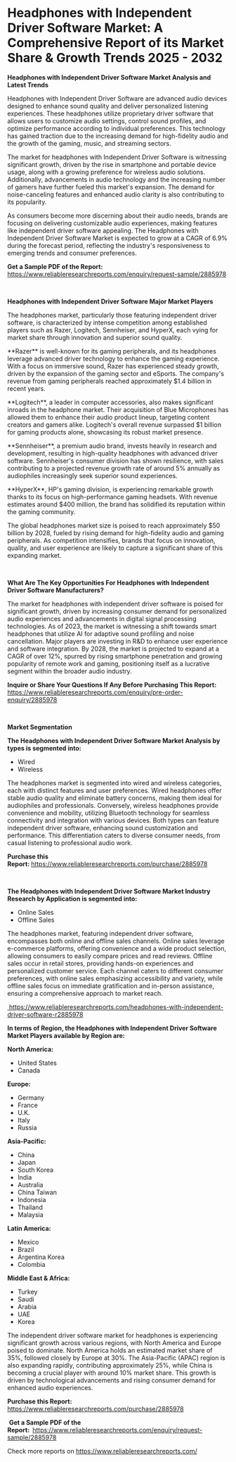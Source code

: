 <p><h1>Headphones with Independent Driver Software Market: A Comprehensive Report of its Market Share & Growth Trends 2025 - 2032</h1></p><p><strong>Headphones with Independent Driver Software Market Analysis and Latest Trends</strong></p>
<p><p>Headphones with Independent Driver Software are advanced audio devices designed to enhance sound quality and deliver personalized listening experiences. These headphones utilize proprietary driver software that allows users to customize audio settings, control sound profiles, and optimize performance according to individual preferences. This technology has gained traction due to the increasing demand for high-fidelity audio and the growth of the gaming, music, and streaming sectors.</p><p>The market for headphones with Independent Driver Software is witnessing significant growth, driven by the rise in smartphone and portable device usage, along with a growing preference for wireless audio solutions. Additionally, advancements in audio technology and the increasing number of gamers have further fueled this market's expansion. The demand for noise-canceling features and enhanced audio clarity is also contributing to its popularity. </p><p>As consumers become more discerning about their audio needs, brands are focusing on delivering customizable audio experiences, making features like independent driver software appealing. The Headphones with Independent Driver Software Market is expected to grow at a CAGR of 6.9% during the forecast period, reflecting the industry's responsiveness to emerging trends and consumer preferences.</p></p>
<p><strong>Get a Sample PDF of the Report:&nbsp;</strong> <a href="https://www.reliableresearchreports.com/enquiry/request-sample/2885978?utm_campaign=3031&utm_medium=2&utm_source=Github&utm_content=ia&utm_term=13032025&utm_id=headphones-with-independent-driver-software">https://www.reliableresearchreports.com/enquiry/request-sample/2885978</a></p>
<p>&nbsp;</p>
<p><strong>Headphones with Independent Driver Software Major Market Players</strong></p>
<p><p>The headphones market, particularly those featuring independent driver software, is characterized by intense competition among established players such as Razer, Logitech, Sennheiser, and HyperX, each vying for market share through innovation and superior sound quality. </p><p>**Razer** is well-known for its gaming peripherals, and its headphones leverage advanced driver technology to enhance the gaming experience. With a focus on immersive sound, Razer has experienced steady growth, driven by the expansion of the gaming sector and eSports. The company's revenue from gaming peripherals reached approximately $1.4 billion in recent years.</p><p>**Logitech**, a leader in computer accessories, also makes significant inroads in the headphone market. Their acquisition of Blue Microphones has allowed them to enhance their audio product lineup, targeting content creators and gamers alike. Logitech's overall revenue surpassed $1 billion for gaming products alone, showcasing its robust market presence.</p><p>**Sennheiser**, a premium audio brand, invests heavily in research and development, resulting in high-quality headphones with advanced driver software. Sennheiser's consumer division has shown resilience, with sales contributing to a projected revenue growth rate of around 5% annually as audiophiles increasingly seek superior sound experiences.</p><p>**HyperX**, HP's gaming division, is experiencing remarkable growth thanks to its focus on high-performance gaming headsets. With revenue estimates around $400 million, the brand has solidified its reputation within the gaming community.</p><p>The global headphones market size is poised to reach approximately $50 billion by 2028, fueled by rising demand for high-fidelity audio and gaming peripherals. As competition intensifies, brands that focus on innovation, quality, and user experience are likely to capture a significant share of this expanding market.</p></p>
<p>&nbsp;</p>
<p><strong>What Are The Key Opportunities For Headphones with Independent Driver Software Manufacturers?</strong></p>
<p><p>The market for headphones with independent driver software is poised for significant growth, driven by increasing consumer demand for personalized audio experiences and advancements in digital signal processing technologies. As of 2023, the market is witnessing a shift towards smart headphones that utilize AI for adaptive sound profiling and noise cancellation. Major players are investing in R&D to enhance user experience and software integration. By 2028, the market is projected to expand at a CAGR of over 12%, spurred by rising smartphone penetration and growing popularity of remote work and gaming, positioning itself as a lucrative segment within the broader audio industry.</p></p>
<p><strong>Inquire or Share Your Questions If Any Before Purchasing This Report:</strong> <a href="https://www.reliableresearchreports.com/enquiry/pre-order-enquiry/2885978?utm_campaign=3031&utm_medium=2&utm_source=Github&utm_content=ia&utm_term=13032025&utm_id=headphones-with-independent-driver-software">https://www.reliableresearchreports.com/enquiry/pre-order-enquiry/2885978</a></p>
<p>&nbsp;</p>
<p><strong>Market Segmentation</strong></p>
<p><strong>The Headphones with Independent Driver Software Market Analysis by types is segmented into:</strong></p>
<p><ul><li>Wired</li><li>Wireless</li></ul></p>
<p><p>The headphones market is segmented into wired and wireless categories, each with distinct features and user preferences. Wired headphones offer stable audio quality and eliminate battery concerns, making them ideal for audiophiles and professionals. Conversely, wireless headphones provide convenience and mobility, utilizing Bluetooth technology for seamless connectivity and integration with various devices. Both types can feature independent driver software, enhancing sound customization and performance. This differentiation caters to diverse consumer needs, from casual listening to professional audio work.</p></p>
<p><strong>Purchase this Report:&nbsp;</strong><a href="https://www.reliableresearchreports.com/purchase/2885978?utm_campaign=3031&utm_medium=2&utm_source=Github&utm_content=ia&utm_term=13032025&utm_id=headphones-with-independent-driver-software">https://www.reliableresearchreports.com/purchase/2885978</a></p>
<p>&nbsp;</p>
<p><strong>The Headphones with Independent Driver Software Market Industry Research by Application is segmented into:</strong></p>
<p><ul><li>Online Sales</li><li>Offline Sales</li></ul></p>
<p><p>The headphones market, featuring independent driver software, encompasses both online and offline sales channels. Online sales leverage e-commerce platforms, offering convenience and a wide product selection, allowing consumers to easily compare prices and read reviews. Offline sales occur in retail stores, providing hands-on experiences and personalized customer service. Each channel caters to different consumer preferences, with online sales emphasizing accessibility and variety, while offline sales focus on immediate gratification and in-person assistance, ensuring a comprehensive approach to market reach.</p></p>
<p><a href="https://www.reliableresearchreports.com/headphones-with-independent-driver-software-r2885978?utm_campaign=3031&utm_medium=2&utm_source=Github&utm_content=ia&utm_term=13032025&utm_id=headphones-with-independent-driver-software">&nbsp;https://www.reliableresearchreports.com/headphones-with-independent-driver-software-r2885978</a></p>
<p><strong>In terms of Region, the Headphones with Independent Driver Software Market Players available by Region are:</strong></p>
<p>
    <p> <strong> North America: </strong>
        <ul>
            <li>United States</li>
            <li>Canada</li>
        </ul>
        </p> 
    <p> <strong> Europe: </strong>
        <ul>
            <li>Germany</li>
            <li>France</li>
            <li>U.K.</li>
            <li>Italy</li>
            <li>Russia</li>
        </ul>
        </p> 
    <p> <strong> Asia-Pacific: </strong>
        <ul>
            <li>China</li>
            <li>Japan</li>
            <li>South Korea</li>
            <li>India</li>
            <li>Australia</li>
            <li>China Taiwan</li>
            <li>Indonesia</li>
            <li>Thailand</li>
            <li>Malaysia</li>
        </ul>
        </p> 
    <p> <strong> Latin America: </strong>
        <ul>
            <li>Mexico</li>
            <li>Brazil</li>
            <li>Argentina Korea</li>
            <li>Colombia</li>
        </ul>
        </p> 
    <p> <strong> Middle East & Africa: </strong>
        <ul>
            <li>Turkey</li>
            <li>Saudi</li>
            <li>Arabia</li>
            <li>UAE</li>
            <li>Korea</li>
        </ul>
    </p>
    </p>
<p><p>The independent driver software market for headphones is experiencing significant growth across various regions, with North America and Europe poised to dominate. North America holds an estimated market share of 35%, followed closely by Europe at 30%. The Asia-Pacific (APAC) region is also expanding rapidly, contributing approximately 25%, while China is becoming a crucial player with around 10% market share. This growth is driven by technological advancements and rising consumer demand for enhanced audio experiences.</p></p>
<p><strong>Purchase this Report: </strong><a href="https://www.reliableresearchreports.com/purchase/2885978?utm_campaign=3031&utm_medium=2&utm_source=Github&utm_content=ia&utm_term=13032025&utm_id=headphones-with-independent-driver-software">https://www.reliableresearchreports.com/purchase/2885978</a></p>
<p>&nbsp;<strong>Get a Sample PDF of the Report:&nbsp;&nbsp;</strong><a href="https://www.reliableresearchreports.com/enquiry/request-sample/2885978?utm_campaign=3031&utm_medium=2&utm_source=Github&utm_content=ia&utm_term=13032025&utm_id=headphones-with-independent-driver-software">https://www.reliableresearchreports.com/enquiry/request-sample/2885978</a></p>
<p><strong></strong></p>
<p>Check more reports on <a href="https://www.reliableresearchreports.com/?utm_campaign=3031&utm_medium=2&utm_source=Github&utm_content=ia&utm_term=13032025&utm_id=headphones-with-independent-driver-software">https://www.reliableresearchreports.com/</a></p>